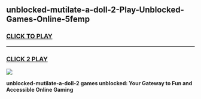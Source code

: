 
## unblocked-mutilate-a-doll-2-Play-Unblocked-Games-Online-5femp
<h3>
<a href="https://premium76.site?title=unblocked-mutilate-a-doll-2&ref=25A">CLICK TO PLAY</a></h3>
<hr>

<h3>
<a href="https://premium76.site?title=unblocked-mutilate-a-doll-2&ref=25A">CLICK 2 PLAY</a>
  
</h3>

<a href="https://premium76.site?title=unblocked-mutilate-a-doll-2&ref=25A"><img src="https://clearcache.store/games.png"></a>


**unblocked-mutilate-a-doll-2 games unblocked: Your Gateway to Fun and Accessible Online Gaming**
